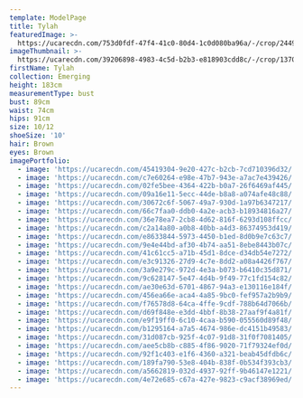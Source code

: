 ```yaml
---
template: ModelPage
title: Tylah
featuredImage: >-
  https://ucarecdn.com/753d0fdf-47f4-41c0-80d4-1c0d080ba96a/-/crop/2449x1213/0,219/-/preview/
imageThumbnail: >-
  https://ucarecdn.com/39206898-4983-4c5d-b2b3-e818903cdd8c/-/crop/1370x1715/127,260/-/preview/
firstName: Tylah
collection: Emerging
height: 183cm
measurementType: bust
bust: 89cm
waist: 74cm
hips: 91cm
size: 10/12
shoeSize: '10'
hair: Brown
eyes: Brown
imagePortfolio:
  - image: 'https://ucarecdn.com/45419304-9e20-427c-b2cb-7cd710396d32/'
  - image: 'https://ucarecdn.com/c7e60264-e98e-47b7-943e-a7ac7e439426/'
  - image: 'https://ucarecdn.com/02fe5bee-4364-422b-b0a7-26f6469af445/'
  - image: 'https://ucarecdn.com/09a16e11-5ecc-44de-b8a8-a074afe48c88/'
  - image: 'https://ucarecdn.com/30672c6f-5067-49a7-930d-1a97b6347217/'
  - image: 'https://ucarecdn.com/66c7faa0-ddb0-4a2e-acb3-b18934816a27/'
  - image: 'https://ucarecdn.com/36e78ea7-2cb8-4d62-816f-6293d108ffcc/'
  - image: 'https://ucarecdn.com/c2a14a80-a0b8-40bb-a4d3-86374953d419/'
  - image: 'https://ucarecdn.com/e8633844-5973-4450-b1ed-8d0b9e7c63c7/'
  - image: 'https://ucarecdn.com/9e4e44bd-af30-4b74-aa51-8ebe8443b07c/'
  - image: 'https://ucarecdn.com/41c61cc5-a71b-45d1-8dce-d34db54e7272/'
  - image: 'https://ucarecdn.com/e3c91326-27d9-4c7e-8dd2-a08a4426f767/'
  - image: 'https://ucarecdn.com/3a9e279c-972d-4e3a-b073-b6410c35d871/'
  - image: 'https://ucarecdn.com/9c628147-5e47-4d4b-9f49-77c1fd154c82/'
  - image: 'https://ucarecdn.com/ae30e63d-6701-4867-94a3-e130116e184f/'
  - image: 'https://ucarecdn.com/456ea66e-aca4-4a85-9bc0-fef957a2b9b9/'
  - image: 'https://ucarecdn.com/f76578d8-64ca-4ffe-9cdf-788b64d7066b/'
  - image: 'https://ucarecdn.com/d69f848e-e3dd-4bbf-8b38-27aaf9f4a81f/'
  - image: 'https://ucarecdn.com/e9f19ff0-6c10-4caa-b590-055560d89f48/'
  - image: 'https://ucarecdn.com/b1295164-a7a5-4674-986e-dc4151b49583/'
  - image: 'https://ucarecdn.com/31d087cb-925f-4c07-91d8-31f0f7081405/'
  - image: 'https://ucarecdn.com/aee5cb8b-c885-4f86-9020-71f79324ef0d/'
  - image: 'https://ucarecdn.com/92f1c403-e1f6-4360-a321-beab45dfdb6c/'
  - image: 'https://ucarecdn.com/189fa790-53e8-404b-838f-0b534f393cb3/'
  - image: 'https://ucarecdn.com/a5662819-032d-4937-92ff-9b46147e1221/'
  - image: 'https://ucarecdn.com/4e72e685-c67a-427e-9823-c9acf38969ed/'
---
```


